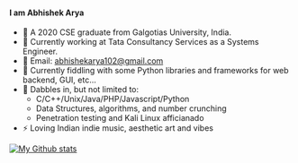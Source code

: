 #### I am Abhishek Arya
- 📕 A 2020 CSE graduate from Galgotias University, India.
- 👔 Currently working at Tata Consultancy Services as a Systems Engineer.
- 📧 Email: abhishekarya102@gmail.com
- 🔭 Currently fiddling with some Python libraries and frameworks for web backend, GUI, etc...  
- 🌱 Dabbles in, but not limited to: 
  - C/C++/Unix/Java/PHP/Javascript/Python
  - Data Structures, algorithms, and number crunching
  - Penetration testing and Kali Linux afficianado
- ⚡ Loving Indian indie music, aesthetic art and vibes

[![My Github stats](https://github-readme-stats.vercel.app/api?username=abhishekarya1)](https://github.com/anuraghazra/github-readme-stats)
